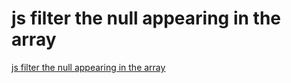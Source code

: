 # js filter the null appearing in the array
[js filter the null appearing in the array](https://aiwithcloud.com/2022/09/16/js_filter_the_null_appearing_in_the_array/)